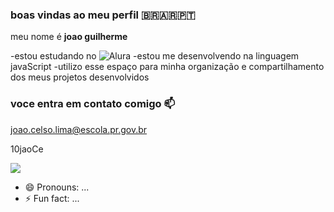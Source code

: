 ### boas vindas ao meu perfil 🇧🇷🇦🇷🇵🇹

meu nome é **joao guilherme**

-estou estudando no ![Alura](https://www.alura.com.br)
-estou me desenvolvendo na linguagem javaScript
-utilizo esse espaço para minha organização e compartilhamento dos meus projetos desenvolvidos

### voce entra em contato comigo 📫

joao.celso.lima@escola.pr.gov.br

10jaoCe

![](https://tenor.com/pt-BR/view/super-bomberman-nintendo-switch-white-gif-8015163)
- 😄 Pronouns: ...
- ⚡ Fun fact: ...

